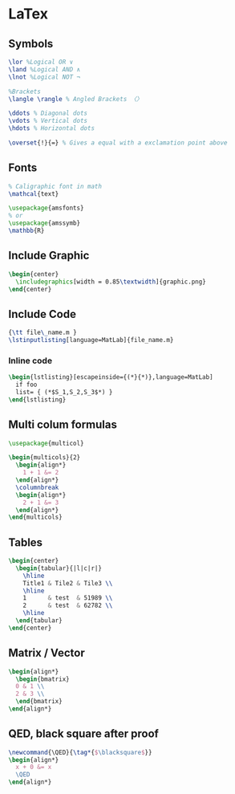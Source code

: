 # LaTex

## Symbols

```latex
\lor %Logical OR ∨
\land %Logical AND ∧
\lnot %Logical NOT ¬

%Brackets
\langle \rangle % Angled Brackets 〈〉

\ddots % Diagonal dots
\vdots % Vertical dots
\hdots % Horizontal dots

\overset{!}{=} % Gives a equal with a exclamation point above
```

## Fonts

```latex
% Caligraphic font in math
\mathcal{text}

\usepackage{amsfonts} 
% or 
\usepackage{amssymb}
\mathbb{R}
```

## Include Graphic

```latex
\begin{center}
  \includegraphics[width = 0.85\textwidth]{graphic.png}
\end{center}
```

## Include Code

```latex
{\tt file\_name.m }
\lstinputlisting[language=MatLab]{file_name.m}
```

### Inline code 
```latex
\begin{lstlisting}[escapeinside={(*}{*)},language=MatLab]
  if foo
  list= { (*$S_1,S_2,S_3$*) }
\end{lstlisting}
```

## Multi colum formulas

```latex
\usepackage{multicol}

\begin{multicols}{2}
  \begin{align*}
    1 + 1 &= 2
  \end{align*}
  \columnbreak
  \begin{align*}
    2 + 1 &= 3
  \end{align*}
\end{multicols}
```

## Tables

```latex
\begin{center}
  \begin{tabular}{|l|c|r|}
    \hline
    Title1 & Tile2 & Tile3 \\
    \hline
    1      & test  & 51989 \\
    2      & test  & 62782 \\
    \hline
  \end{tabular}
\end{center}
```

## Matrix / Vector

```latex
\begin{align*}
  \begin{bmatrix}
  0 & 1 \\
  2 & 3 \\
  \end{bmatrix}
\end{align*}
```

## QED, black square after proof
```latex
\newcommand{\QED}{\tag*{$\blacksquare$}}
\begin{align*}
  x + 0 &= x
  \QED
\end{align*}
```
